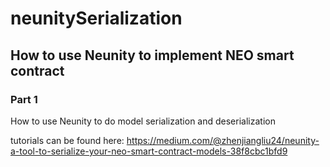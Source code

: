 # neunitySerialization

## How to use Neunity to implement NEO smart contract

### Part 1
How to use Neunity to do model serialization and deserialization

tutorials can be found here: https://medium.com/@zhenjiangliu24/neunity-a-tool-to-serialize-your-neo-smart-contract-models-38f8cbc1bfd9
